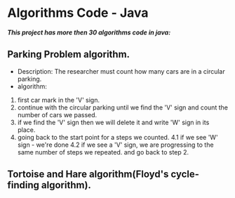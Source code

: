 # Algorithms Code - Java
***This project has more then 30 algorithms code in java:***
## Parking Problem algorithm.
- Description: The researcher must count how many cars are in a circular parking.
- algorithm:
1) first car mark in the 'V' sign.
2) continue with the circular parking until we find the 'V' sign and count the number of cars we passed.
3) if we find the 'V' sign then we will delete it and write 'W' sign in its place.
4) going back to the start point for a steps we counted.
4.1 if we see 'W' sign - we're done
4.2 if we see a 'V' sign, we are progressing to the same number of steps we repeated. and go back to step 2.





## Tortoise and Hare algorithm(Floyd's cycle-finding algorithm).


